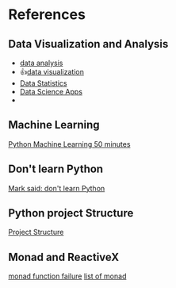<h1>References</h1>


## Data Visualization and Analysis
* [data analysis](https://www.youtube.com/watch?v=eMOA1pPVUc4)
* 👍[data visualization](https://www.youtube.com/watch?v=a9UrKTVEeZA)
* [Data Statistics](https://www.youtube.com/watch?v=xxpc-HPKN28)
* [Data Science Apps](https://www.youtube.com/watch?v=JwSS70SZdyM)
* 
## Machine Learning
[Python Machine Learning 50 minutes](https://www.youtube.com/watch?v=7eh4d6sabA0)

## Don't learn Python
[Mark said: don't learn Python](https://www.youtube.com/watch?v=sO1ctUNQ1k8)

## Python project Structure
[Project Structure](https://iq-inc.com/importerror-attempted-relative-import/#common-project-structures)

## Monad and ReactiveX
[monad function failure](https://medium.com/swlh/monads-in-python-e3c9592285d6)
[list of monad](https://medium.com/swlh/more-monads-in-python-178492f482f6)